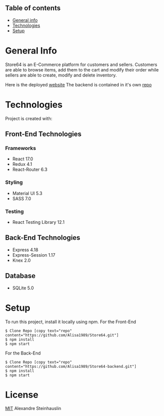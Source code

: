 

 ## Table of contents
* [General info](#general-info)
* [Technologies](#technologies)
* [Setup](#setup)

# General Info
  Store64 is an E-Commerce platform for customers and sellers. Customers are able to browse items, add them to the cart and modify their order while sellers are able to create, modify and delete inventory. 
  
  Here is the deployed [website](https://store-a4oqus5y1-alex-developer.vercel.app/)
  The backend is contained in it's own [repo](https://github.com/Alisa1989/Store64-backend)
 
# Technologies
 Project is created with:
## Front-End Technologies
### Frameworks
* React 17.0
* Redux 4.1
* React-Router 6.3

### Styling
* Material UI 5.3
* SASS 7.0

### Testing
* React Testing Library 12.1

## Back-End Technologies
* Express 4.18
* Express-Session 1.17
* Knex 2.0

## Database
- SQLite 5.0

# Setup
To run this project, install it locally using npm.
For the Front-End
```
$ Clone Repo [copy text="repo" content="https://github.com/Alisa1989/Store64.git"]
$ npm install
$ npm start
```
For the Back-End
```
$ Clone Repo [copy text="repo" content="https://github.com/Alisa1989/Store64-backend.git"]
$ npm install
$ npm start
```

# License
[MIT](https://github.com/Alisa1989/Store64/blob/main/LICENSE) Alexandre Steinhauslin
